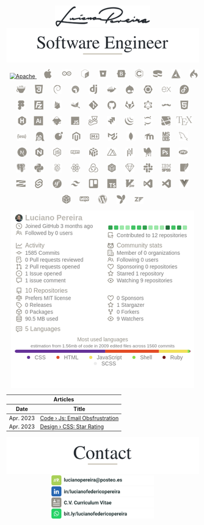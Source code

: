 <p align="center">
 <img src="./assets/signature.svg" width="250px" alt="Luciano Pereira Signature"><br>
 <img src="./assets/lucianopereira.svg" alt="Luciano Pereira">
</p>

<p align="center">&nbsp;
<a rel="nofollow" target="_blank" rel="noopener" rel="noreferrer" href="https://apache.org">
<!--
    <img height="24px" src="./assets/icons/apache.svg" alt="Apache">
-->
    <img height="24px" src="./assets/icons.svg#apache" alt="Apache">

</a>
&nbsp;&nbsp;&nbsp;&nbsp;
<a rel="nofollow" target="_blank" rel="noopener" rel="noreferrer" href="https://apple.com"><img height="24px" src="./assets/icons/apple.svg" alt="Apple"></a>
&nbsp;&nbsp;&nbsp;&nbsp;&nbsp;
<a rel="nofollow" target="_blank" rel="noopener" rel="noreferrer" href="https://www.arduino.cc"><img height="24px" src="./assets/icons/arduino.svg" alt="Arduino"></a>
&nbsp;&nbsp;&nbsp;&nbsp;
<a rel="nofollow" target="_blank" rel="noopener" rel="noreferrer" href="https://www.gnu.org/software/bash"><img height="24px" src="./assets/icons/bash.svg" alt="bash"></a>
&nbsp;&nbsp;&nbsp;&nbsp;
<a rel="nofollow" target="_blank" rel="noopener" rel="noreferrer" href="https://bitbucket.org"><img height="24px" src="./assets/icons/bitbucket.svg" alt="Bitbucket"></a>
&nbsp;&nbsp;&nbsp;&nbsp;
<a rel="nofollow" target="_blank" rel="noopener" rel="noreferrer" href="https://getbootstrap.com"><img height="24px" src="./assets/icons/bootstrap.svg" alt="bootstrap"></a>
&nbsp;&nbsp;&nbsp;&nbsp;
<a rel="nofollow" target="_blank" rel="noopener" rel="noreferrer" href="https://www.open-std.org/jtc1/sc22/wg14"><img height="24px" src="./assets/icons/c.svg" alt="c language"></a>
&nbsp;&nbsp;&nbsp;&nbsp;
<a rel="nofollow" target="_blank" rel="noopener" rel="noreferrer" href="https://cakephp.org"><img height="24px" src="./assets/icons/cakephp.svg" alt="cake php"></a>
&nbsp;&nbsp;&nbsp;&nbsp;
<a rel="nofollow" target="_blank" rel="noopener" rel="noreferrer" href="https://cmake.org"><img height="24px" src="./assets/icons/cmake.svg" alt="c make"></a>
&nbsp;&nbsp;&nbsp;&nbsp;
<a rel="nofollow" target="_blank" rel="noopener" rel="noreferrer" href="https://codeigniter.com"><img height="24px" src="./assets/icons/codeigniter.svg" alt="code igniter"></a>
</p>
<p align="center">
<a rel="nofollow" target="_blank" rel="noopener" rel="noreferrer" href="https://coffeescript.org"><img height="24px" src="./assets/icons/coffeescript.svg" alt="coffee script"></a>
&nbsp;&nbsp;&nbsp;&nbsp;
<a rel="nofollow" target="_blank" rel="noopener" rel="noreferrer" href="https://www.w3.org/TR/2001/WD-css3-roadmap-20010523"><img height="24px" src="./assets/icons/css3.svg" alt="css3"></a>
&nbsp;&nbsp;&nbsp;&nbsp;
<a rel="nofollow" target="_blank" rel="noopener" rel="noreferrer" href="https://www.debian.org"><img height="24px" src="./assets/icons/debian.svg" alt="debian"></a>
&nbsp;&nbsp;&nbsp;&nbsp;
<a rel="nofollow" target="_blank" rel="noopener" rel="noreferrer" href="https://deno.land"><img height="24px" src="./assets/icons/denojs.svg" alt="denojs"></a>
&nbsp;&nbsp;&nbsp;&nbsp;
<a rel="nofollow" target="_blank" rel="noopener" rel="noreferrer" href="https://www.djangoproject.com"><img height="24px" src="./assets/icons/django.svg" alt="django"></a>
&nbsp;&nbsp;&nbsp;&nbsp;
<a rel="nofollow" target="_blank" rel="noopener" rel="noreferrer" href="https://www.docker.com"><img height="24px" src="./assets/icons/docker.svg" alt="docker"></a>
&nbsp;&nbsp;&nbsp;&nbsp;
<a rel="nofollow" target="_blank" rel="noopener" rel="noreferrer" href="https://www.drupal.org"><img height="24px" src="./assets/icons/drupal.svg" alt="drupal"></a>
&nbsp;&nbsp;&nbsp;&nbsp;
<a rel="nofollow" target="_blank" rel="noopener" rel="noreferrer" href="https://eslint.org"><img height="24px" src="./assets/icons/eslint.svg" alt="eslint"></a>
&nbsp;&nbsp;&nbsp;&nbsp;
<a rel="nofollow" target="_blank" rel="noopener" rel="noreferrer" href="https://expressjs.com"><img height="24px" src="./assets/icons/express.svg" alt="express"></a>
&nbsp;&nbsp;&nbsp;&nbsp;
<a rel="nofollow" target="_blank" rel="noopener" rel="noreferrer" href="https://getfedora.org/es"><img height="24px" src="./assets/icons/fedora.svg" alt="fedora"></a>
</p>
<p align="center">
<a rel="nofollow" target="_blank" rel="noopener" rel="noreferrer" href="https://www.figma.com"><img height="24px" src="./assets/icons/figma.svg" alt="figma"></a>
&nbsp;&nbsp;&nbsp;&nbsp;
<a rel="nofollow" target="_blank" rel="noopener" rel="noreferrer" href="https://filezilla-project.org"><img height="24px" src="./assets/icons/filezilla.svg" alt="filezilla"></a>
&nbsp;&nbsp;&nbsp;&nbsp;
<a rel="nofollow" target="_blank" rel="noopener" rel="noreferrer" href="https://firebase.google.com"><img height="24px" src="./assets/icons/firebase.svg" alt="firbase"></a>
&nbsp;&nbsp;&nbsp;&nbsp;
<a rel="nofollow" target="_blank" rel="noopener" rel="noreferrer" href="https://www.gimp.org"><img height="24px" src="./assets/icons/gimp.svg" alt="gimp"></a>
&nbsp;&nbsp;&nbsp;&nbsp;
<a rel="nofollow" target="_blank" rel="noopener" rel="noreferrer" href="https://git-scm.com"><img height="24px" src="./assets/icons/git.svg" alt="git"></a>
&nbsp;&nbsp;&nbsp;&nbsp;
<a rel="nofollow" target="_blank" rel="noopener" rel="noreferrer" href="https://github.com/lucianofullstack"><img height="24px" src="./assets/icons/github.svg" alt="github"></a>
&nbsp;&nbsp;&nbsp;&nbsp;
<a rel="nofollow" target="_blank" rel="noopener" rel="noreferrer" href="https://about.gitlab.com"><img height="24px" src="./assets/icons/gitlab.svg" alt="gitlab"></a>
&nbsp;&nbsp;&nbsp;&nbsp;
<a rel="nofollow" target="_blank" rel="noopener" rel="noreferrer" href="https://graphql.org"><img height="24px" src="./assets/icons/graphql.svg" alt="graphsql"></a>
&nbsp;&nbsp;&nbsp;&nbsp;
<a rel="nofollow" target="_blank" rel="noopener" rel="noreferrer" href="https://handlebarsjs.com"><img height="24px" src="./assets/icons/handlebars.svg" alt="handlebars"></a>
&nbsp;&nbsp;&nbsp;&nbsp;
<a rel="nofollow" target="_blank" rel="noopener" rel="noreferrer" href="https://html.spec.whatwg.org"><img height="24px" src="./assets/icons/html5.svg" alt="html5"></a>
</p>
<p align="center">&nbsp;&nbsp;
<a rel="nofollow" target="_blank" rel="noopener" rel="noreferrer" href="https://gohugo.io"><img height="24px" src="./assets/icons/hugo.svg" alt="hugo"></a>
&nbsp;&nbsp;&nbsp;
<a rel="nofollow" target="_blank" rel="noopener" rel="noreferrer" href="https://www.adobe.com/ar/products/illustrator.html"><img height="24px" src="./assets/icons/illustrator.svg" alt="illustrator"></a>
&nbsp;&nbsp;&nbsp;&nbsp;
<a rel="nofollow" target="_blank" rel="noopener" rel="noreferrer" href="https://inkscape.org"><img height="24px" src="./assets/icons/inkscape.svg" alt="inkscape"></a>
&nbsp;&nbsp;&nbsp;&nbsp;
<a rel="nofollow" target="_blank" rel="noopener" rel="noreferrer" href="https://developer.mozilla.org/en-US/docs/Web/JavaScript/Reference"><img height="24px" src="./assets/icons/javascript.svg" alt="javascript"></a>
&nbsp;&nbsp;&nbsp;&nbsp;
<a rel="nofollow" target="_blank" rel="noopener" rel="noreferrer" href="https://jestjs.io"><img height="24px" src="./assets/icons/jest.svg" alt="jest"></a>
&nbsp;&nbsp;&nbsp;&nbsp;
<a rel="nofollow" target="_blank" rel="noopener" rel="noreferrer" href="https://www.atlassian.com/es/software/jira"><img height="24px" src="./assets/icons/jira.svg" alt="jira"></a>
&nbsp;&nbsp;&nbsp;&nbsp;
<a rel="nofollow" target="_blank" rel="noopener" rel="noreferrer" href="https://jquery.com"><img height="24px" src="./assets/icons/jquery.svg" alt="jquery"></a>
&nbsp;&nbsp;&nbsp;&nbsp;
<a rel="nofollow" target="_blank" rel="noopener" rel="noreferrer" href="https://jupyter.org"><img height="24px" src="./assets/icons/jupyter.svg" alt="jupyter"></a>
&nbsp;&nbsp;&nbsp;&nbsp;
<a rel="nofollow" target="_blank" rel="noopener" rel="noreferrer" href="https://laravel.com"><img height="24px" src="./assets/icons/laravel.svg" alt="laravel"></a>
&nbsp;&nbsp;
<a rel="nofollow" target="_blank" rel="noopener" rel="noreferrer" href="https://www.latex-project.org"><img height="24px" src="./assets/icons/latex.svg" alt="latex"></a>
</p>
<p align="center">
<a rel="nofollow" target="_blank" rel="noopener" rel="noreferrer" href="https://lesscss.org"><img height="24px" src="./assets/icons/less.svg" alt="less"></a>
&nbsp;&nbsp;&nbsp;&nbsp;
<a rel="nofollow" target="_blank" rel="noopener" rel="noreferrer" href="https://www.linuxfoundation.org"><img height="24px" src="./assets/icons/linux.svg" alt="linux"></a>
&nbsp;&nbsp;&nbsp;&nbsp;
<a rel="nofollow" target="_blank" rel="noopener" rel="noreferrer" href="https://www.lua.org"><img height="24px" src="./assets/icons/lua.svg" alt="lua"></a>
&nbsp;&nbsp;&nbsp;&nbsp;
<a rel="nofollow" target="_blank" rel="noopener" rel="noreferrer" href="https://about.magento.com/Magento-Commerce.html"><img height="24px" src="./assets/icons/magento.svg" alt="magento"></a>
&nbsp;&nbsp;&nbsp;&nbsp;
<a rel="nofollow" target="_blank" rel="noopener" rel="noreferrer" href="https://daringfireball.net/projects/markdown"><img height="24px" src="./assets/icons/markdown.svg" alt="markdown"></a>
&nbsp;&nbsp;&nbsp;&nbsp;
<a rel="nofollow" target="_blank" rel="noopener" rel="noreferrer" href="https://mui.com/material-ui"><img height="24px" src="./assets/icons/materialui.svg" alt="materialui"></a>
&nbsp;&nbsp;&nbsp;&nbsp;
<a rel="nofollow" target="_blank" rel="noopener" rel="noreferrer" href="https://www.mongodb.com"><img height="24px" src="./assets/icons/mongodb.svg" alt="mongodb"></a>
&nbsp;&nbsp;&nbsp;&nbsp;
<a rel="nofollow" target="_blank" rel="noopener" rel="noreferrer" href="https://moodle.org"><img height="24px" src="./assets/icons/moodle.svg" alt="moodle"></a>
&nbsp;&nbsp;&nbsp;&nbsp;
<a rel="nofollow" target="_blank" rel="noopener" rel="noreferrer" href="http://freedos.org"><img height="24px" src="./assets/icons/msdos.svg" alt="msdos"></a>
&nbsp;&nbsp;&nbsp;&nbsp;
<a rel="nofollow" target="_blank" rel="noopener" rel="noreferrer" href="https://www.mysql.com"><img height="24px" src="./assets/icons/mysql.svg" alt="mysql"></a>
</p>
<p align="center">
<a rel="nofollow" target="_blank" rel="noopener" rel="noreferrer" href="https://nextjs.org"><img height="24px" src="./assets/icons/nextjs.svg" alt="nextjs"></a>
&nbsp;&nbsp;&nbsp;&nbsp;
<a rel="nofollow" target="_blank" rel="noopener" rel="noreferrer" href="https://nginx.org/en"><img height="24px" src="./assets/icons/nginx.svg" alt="nginx"></a>
&nbsp;&nbsp;&nbsp;&nbsp;
<a rel="nofollow" target="_blank" rel="noopener" rel="noreferrer" href="https://nodejs.org/en"><img height="24px" src="./assets/icons/nodejs.svg" alt="nodejs"></a>
&nbsp;&nbsp;&nbsp;&nbsp;
<a rel="nofollow" target="_blank" rel="noopener" rel="noreferrer" href="https://www.npmjs.com"><img height="24px" src="./assets/icons/npm.svg" alt="npm"></a>
&nbsp;&nbsp;&nbsp;&nbsp;
<a rel="nofollow" target="_blank" rel="noopener" rel="noreferrer" href="https://numpy.org"><img height="24px" src="./assets/icons/numpy.svg" alt="numpy"></a>
&nbsp;&nbsp;&nbsp;&nbsp;
<a rel="nofollow" target="_blank" rel="noopener" rel="noreferrer" href="https://nuxtjs.org"><img height="24px" src="./assets/icons/nuxtjs.svg" alt="nuxtjs"></a>
&nbsp;&nbsp;&nbsp;&nbsp;
<a rel="nofollow" target="_blank" rel="noopener" rel="noreferrer" href="https://pandafw.github.io/panda/index_en.html"><img height="24px" src="./assets/icons/pandas.svg" alt="pandas"></a>
&nbsp;&nbsp;&nbsp;&nbsp;
<a rel="nofollow" target="_blank" rel="noopener" rel="noreferrer" href="https://www.perl.org"><img height="24px" src="./assets/icons/perl.svg" alt="perl"></a>
&nbsp;&nbsp;&nbsp;&nbsp;
<a rel="nofollow" target="_blank" rel="noopener" rel="noreferrer" href="https://www.adobe.com/la/products/photoshop.html"><img height="24px" src="./assets/icons/photoshop.svg" alt="photoshop"></a>
&nbsp;&nbsp;&nbsp;&nbsp;
<a rel="nofollow" target="_blank" rel="noopener" rel="noreferrer" href="https://www.php.net"><img height="24px" src="./assets/icons/php.svg" alt="php"></a>
</p>
<p align="center">
<a rel="nofollow" target="_blank" rel="noopener" rel="noreferrer" href="https://www.postgresql.org"><img height="24px" src="./assets/icons/postgresql.svg" alt="postgresql"></a>
&nbsp;&nbsp;&nbsp;&nbsp;
<a rel="nofollow" target="_blank" rel="noopener" rel="noreferrer" href="https://www.python.org"><img height="24px" src="./assets/icons/python.svg" alt="python"></a>
&nbsp;&nbsp;&nbsp;&nbsp;
<a rel="nofollow" target="_blank" rel="noopener" rel="noreferrer" href="https://www.raspberrypi.com"><img height="24px" src="./assets/icons/raspberrypi.svg" alt="raspberry pi"></a>
&nbsp;&nbsp;&nbsp;&nbsp;
<a rel="nofollow" target="_blank" rel="noopener" rel="noreferrer" href="https://reactjs.org"><img height="24px" src="./assets/icons/react.svg" alt="react"></a>
&nbsp;&nbsp;&nbsp;&nbsp;
<a rel="nofollow" target="_blank" rel="noopener" rel="noreferrer" href="https://redux.js.org"><img height="24px" src="./assets/icons/redux.svg" alt="redux"></a>
&nbsp;&nbsp;&nbsp;&nbsp;
<a rel="nofollow" target="_blank" rel="noopener" rel="noreferrer" href="https://sequelize.org"><img height="24px" src="./assets/icons/sequelize.svg" alt="sequelize"></a>
&nbsp;&nbsp;&nbsp;&nbsp;
<a rel="nofollow" target="_blank" rel="noopener" rel="noreferrer" href="https://www.sketch.com"><img height="24px" src="./assets/icons/sketch.svg" alt="sketch"></a>
&nbsp;&nbsp;&nbsp;&nbsp;
<a rel="nofollow" target="_blank" rel="noopener" rel="noreferrer" href="https://slack.com"><img height="24px" src="./assets/icons/slack.svg" alt="slack"></a>
&nbsp;&nbsp;&nbsp;&nbsp;
<a rel="nofollow" target="_blank" rel="noopener" rel="noreferrer" href="https://www.ibm.com/spss"><img height="24px" src="./assets/icons/spss.svg" alt="spss"></a>
&nbsp;&nbsp;&nbsp;&nbsp;
<a rel="nofollow" target="_blank" rel="noopener" rel="noreferrer" href="https://www.sqlite.org/index.html"><img height="24px" src="./assets/icons/sqlite.svg" alt="sqlite"></a>
</p>
<p align="center">
<a rel="nofollow" target="_blank" rel="noopener" rel="noreferrer" href="https://subversion.apache.org"><img height="24px" src="./assets/icons/subversion.svg" alt="subversion"></a>
&nbsp;&nbsp;&nbsp;&nbsp;
<a rel="nofollow" target="_blank" rel="noopener" rel="noreferrer" href="https://svelte.dev"><img height="24px" src="./assets/icons/svelte.svg" alt="svelte"></a>
&nbsp;&nbsp;&nbsp;&nbsp;
<a rel="nofollow" target="_blank" rel="noopener" rel="noreferrer" href="https://symfony.com"><img height="24px" src="./assets/icons/symfony.svg" alt="symphony"></a>
&nbsp;&nbsp;&nbsp;&nbsp;
<a rel="nofollow" target="_blank" rel="noopener" rel="noreferrer" href="https://tailwindcss.com"><img height="24px" src="./assets/icons/tailwindcss.svg" alt="tailwindcss"></a>
&nbsp;&nbsp;&nbsp;&nbsp;
<a rel="nofollow" target="_blank" rel="noopener" rel="noreferrer" href="https://trello.com"><img height="24px" src="./assets/icons/trello.svg" alt="trello"></a>
&nbsp;&nbsp;&nbsp;&nbsp;
<a rel="nofollow" target="_blank" rel="noopener" rel="noreferrer" href="https://www.typescriptlang.org"><img height="24px" src="./assets/icons/typescript.svg" alt="typescript"></a>
&nbsp;&nbsp;&nbsp;&nbsp;
<a rel="nofollow" target="_blank" rel="noopener" rel="noreferrer" href="https://www.vim.org"><img height="24px" src="./assets/icons/vim.svg" alt="vim"></a>
&nbsp;&nbsp;&nbsp;&nbsp;
<a rel="nofollow" target="_blank" rel="noopener" rel="noreferrer" href="https://visualstudio.microsoft.com"><img height="24px" src="./assets/icons/visualstudio.svg" alt="visualstudio"></a>
&nbsp;&nbsp;&nbsp;&nbsp;
<a rel="nofollow" target="_blank" rel="noopener" rel="noreferrer" href="https://code.visualstudio.com"><img height="24px" src="./assets/icons/vscode.svg" alt="vscode"></a>
&nbsp;&nbsp;&nbsp;&nbsp;
<a rel="nofollow" target="_blank" rel="noopener" rel="noreferrer" href="https://vuejs.org"><img height="24px" src="./assets/icons/vuejs.svg" alt="vuejs"></a>
</p>
<p align="center">
<a rel="nofollow" target="_blank" rel="noopener" rel="noreferrer" href="https://webpack.js.org"><img height="24px" src="./assets/icons/webpack.svg" alt="webpack"></a>
&nbsp;&nbsp;&nbsp;&nbsp;
<a rel="nofollow" target="_blank" rel="noopener" rel="noreferrer" href="https://woocommerce.com"><img height="24px" src="./assets/icons/woocommerce.svg" alt="woocommerce"></a>
&nbsp;&nbsp;&nbsp;&nbsp;
<a rel="nofollow" target="_blank" rel="noopener" rel="noreferrer" href="https://wordpress.org"><img height="24px" src="./assets/icons/wordpress.svg" alt="wordpress"></a>
&nbsp;&nbsp;&nbsp;&nbsp;
<a rel="nofollow" target="_blank" rel="noopener" rel="noreferrer" href="https://www.yiiframework.com"><img height="24px" src="./assets/icons/yii.svg" alt="yii"></a>
&nbsp;&nbsp;&nbsp;&nbsp;
<a rel="nofollow" target="_blank" rel="noopener" rel="noreferrer" href="https://framework.zend.com"><img height="24px" src="./assets/icons/zend.svg" alt="zend"></a>
</p>



<div align="center">
<img src="./assets/stats.png" alt="GitHub Metrics">
</div>

<div align="center">
<table>
    <thead>
        <tr><th colspan="2">Articles</th></tr>
        <tr><th>Date</th><th>Title</th></tr>
    </thead>
    <tbody>
    <!-- BLOG-POST-LIST:START -->
<tr><td> Apr. 2023</td><td align="left"><a href='https://lucianofedericopereira.github.io/articles/code/email-obfuscation/'>Code › Js: Email Obsfrustration</a></td></tr>
<tr><td> Apr. 2023</td><td align="left"><a href='https://lucianofedericopereira.github.io/articles/design/star-rating/'>Design › CSS: Star Rating</a></td></tr><!-- BLOG-POST-LIST:END -->
    </tbody>
</table>
</div>

<p align="center">
    <img src="./assets/contact.svg" alt="contact"><br>
    <a href="mailto:lucianopereira@posteo.es?subject=I%20saw%20your%20GitHub%20Profilee&body=Hi,%20Luciano%20"><img height="26px" src="./assets/mail.svg" alt="mail"></a>
    <br><a rel="nofollow" rel="noopener" rel="noreferrer" href="https://www.linkedin.com/in/lucianofedericopereira"><img height="26px" src="./assets/linkedin.svg" alt="LinkedIn"></a>
    <br><a rel="nofollow" rel="noopener" rel="noreferrer" href="https://www.linkedin.com/in/lucianofedericopereira"><img height="26px" src="./assets/resume.svg" alt="LinkedIn"></a>
    <br><a rel="nofollow" rel="noopener" rel="noreferrer" href="https://bit.ly/lucianofedericopereira"><img height="26px" src="./assets/whatsapp.svg" alt="whatsapp"></a>
</p>
